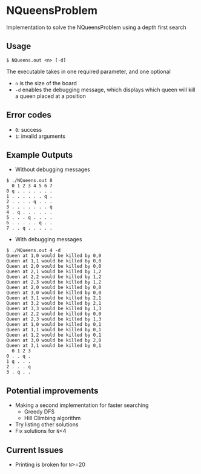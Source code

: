 # NQueensProblem
Implementation to solve the NQueensProblem using a depth first search

## Usage
```
$ NQueens.out <n> [-d]
```
The executable takes in one required parameter, and one optional
* `n` is the size of the board
* `-d` enables the debugging message, which displays which queen will kill a queen placed at a position

## Error codes
* `0`: success
* `1`: invalid arguments

## Example Outputs
* Without debugging messages  
```
$ ./NQueens.out 8
  0 1 2 3 4 5 6 7
0 q . . . . . . .
1 . . . . . . q .
2 . . . . q . . .
3 . . . . . . . q
4 . q . . . . . .
5 . . . q . . . .
6 . . . . . q . .
7 . . q . . . . .
```
* With debugging messages
```
$ ./NQueens.out 4 -d
Queen at 1,0 would be killed by 0,0
Queen at 1,1 would be killed by 0,0
Queen at 2,0 would be killed by 0,0
Queen at 2,1 would be killed by 1,2
Queen at 2,2 would be killed by 1,2
Queen at 2,3 would be killed by 1,2
Queen at 2,0 would be killed by 0,0
Queen at 3,0 would be killed by 0,0
Queen at 3,1 would be killed by 2,1
Queen at 3,2 would be killed by 2,1
Queen at 3,3 would be killed by 1,3
Queen at 2,2 would be killed by 0,0
Queen at 2,3 would be killed by 1,3
Queen at 1,0 would be killed by 0,1
Queen at 1,1 would be killed by 0,1
Queen at 1,2 would be killed by 0,1
Queen at 3,0 would be killed by 2,0
Queen at 3,1 would be killed by 0,1
  0 1 2 3
0 . . q .
1 q . . .
2 . . . q
3 . q . .
```

## Potential improvements
* Making a second implementation for faster searching
  * Greedy DFS
  * Hill Climbing algorithm
* Try listing other solutions
* Fix solutions for `N`<4

## Current Issues
* Printing is broken for `N`>=20
